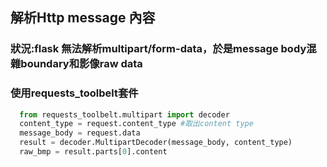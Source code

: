## 解析Http message 內容
### 狀況:flask 無法解析multipart/form-data，於是message body混雜boundary和影像raw data
### 使用requests_toolbelt套件

```python
  from requests_toolbelt.multipart import decoder
  content_type = request.content_type #取出content type
  message_body = request.data
  result = decoder.MultipartDecoder(message_body, content_type)
  raw_bmp = result.parts[0].content
```
